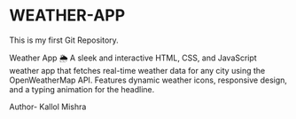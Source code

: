 # WEATHER-APP
This is my first Git Repository.

 
Weather App 🌦️ A sleek and interactive HTML, CSS, and JavaScript weather app that fetches real-time weather data for any city using the OpenWeatherMap API. Features dynamic weather icons, responsive design, and a typing animation for the headline.


Author- Kallol Mishra
